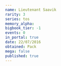 ```yaml
---
name: Lieutenant Saavik
rarity: 3
series: tos
memory_alpha:
bigbook_tier: -1
events: 0
in_portal: true
date: 22/07/2016
obtained: Pack
mega: false
published: true
---
```



